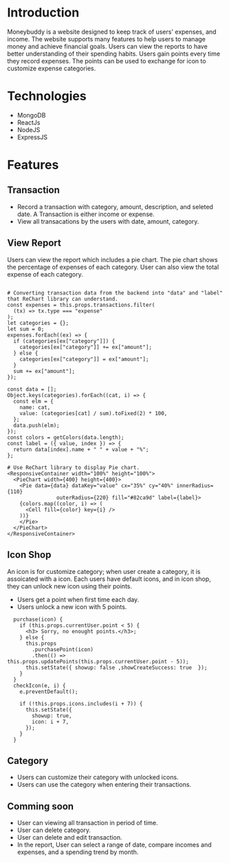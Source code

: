 # Introduction
Moneybuddy is a website designed to keep track of users' expenses, and income. The website supports many features to help users to manage money and achieve financial goals. Users can view the reports to have better understanding of their spending habits. Users gain points every time they record expenses. The points can be used to exchange for icon to customize expense categories.

# Technologies
* MongoDB
* ReactJs
* NodeJS
* ExpressJS

# Features

## Transaction

* Record a transaction with category, amount, description, and seleted date. A Transaction is either income or expense. 
* View all transacations by the users with date, amount, category.

## View Report

Users can view the report which includes a pie chart. The pie chart shows the percentage of expenses of each category. 
User can also view the total expense of each category.

```

# Converting transaction data from the backend into "data" and "label" that ReChart library can understand.
const expenses = this.props.transactions.filter(
  (tx) => tx.type === "expense"
);
let categories = {};
let sum = 0;
expenses.forEach((ex) => {
  if (categories[ex["category"]]) {
    categories[ex["category"]] += ex["amount"];
  } else {
    categories[ex["category"]] = ex["amount"];
  }
  sum += ex["amount"];
});

const data = [];
Object.keys(categories).forEach((cat, i) => {
  const elm = {
    name: cat,
    value: (categories[cat] / sum).toFixed(2) * 100,
  };
  data.push(elm);
});
const colors = getColors(data.length);
const label = ({ value, index }) => {
  return data[index].name + " " + value + "%";
};

# Use ReChart library to display Pie chart.
<ResponsiveContainer width="100%" height="100%">
  <PieChart width={400} height={400}>
    <Pie data={data} dataKey="value" cx="35%" cy="40%" innerRadius={110}
                outerRadius={220} fill="#82ca9d" label={label}>
    {colors.map((color, i) => (
      <Cell fill={color} key={i} />
    ))}
    </Pie>
  </PieChart>
</ResponsiveContainer>
```

## Icon Shop
An icon is for customize category; when user create a category, it is assoicated with a icon. Each users have default icons, and in icon shop, they can unlock new icon using their points.
* Users get a point when first time each day.
* Users unlock a new icon with 5 points.

```
  purchase(icon) {
    if (this.props.currentUser.point < 5) {
      <h3> Sorry, no enought points.</h3>;
    } else {
      this.props
        .purchasePoint(icon)
        .then(() => this.props.updatePoints(this.props.currentUser.point - 5));
      this.setState({ showup: false ,showCreateSuccess: true  });
    }
  }
  checkIcon(e, i) {
    e.preventDefault();

    if (!this.props.icons.includes(i + 7)) {
      this.setState({
        showup: true,
        icon: i + 7,
      });
    }
  }
```

## Category
* Users can customize their category with unlocked icons.
* Users can use the category when entering their transactions.

## Comming soon
* User can viewing all transaction in period of time.
* User can delete category.
* User can delete and edit transaction.
* In the report, User can select a range of date, compare incomes and expenses, and a spending trend by month.


